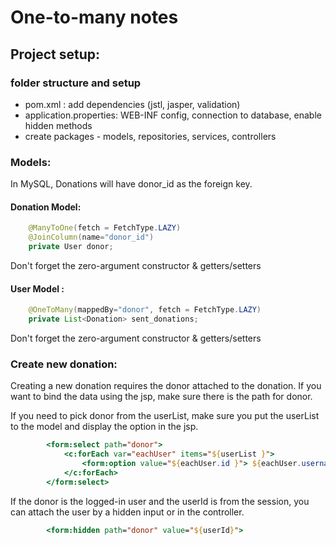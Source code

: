 # One-to-many notes

## Project setup:
### folder structure and setup
- pom.xml : add dependencies (jstl, jasper, validation)
- application.properties: WEB-INF config, connection to database, enable hidden methods
- create packages - models, repositories, services, controllers

### Models:
In MySQL, Donations will have donor_id as the foreign key. 

#### Donation Model: 
```java
    @ManyToOne(fetch = FetchType.LAZY)
    @JoinColumn(name="donor_id")
    private User donor;
```
Don't forget the zero-argument constructor & getters/setters

#### User Model :   
```java
    @OneToMany(mappedBy="donor", fetch = FetchType.LAZY)
    private List<Donation> sent_donations;
```
Don't forget the zero-argument constructor & getters/setters

### Create new donation:
Creating a new donation requires the donor attached to the donation. If you want to bind the data using the jsp, make sure there is the path for donor. 

If you need to pick donor from the userList, make sure you put the userList to the model and display the option in the jsp. 
```jsp
		<form:select path="donor">
			<c:forEach var="eachUser" items="${userList }">
				<form:option value="${eachUser.id }"> ${eachUser.username } - ${eachUser.email }</form:option>
			</c:forEach>
		</form:select>
```

If the donor is the logged-in user and the userId is from the session, you can attach the user by a hidden input or in the controller. 
```jsp
		<form:hidden path="donor" value="${userId}">
```


